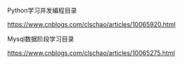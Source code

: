 Python学习并发编程目录

https://www.cnblogs.com/clschao/articles/10065920.html





Mysql数据阶段学习目录

https://www.cnblogs.com/clschao/articles/10065275.html
